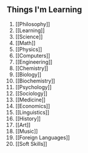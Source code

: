 ## Things I'm Learning
1. [[Philosophy]]
2. [[Learning]]
3. [[Science]]
4. [[Math]]
5. [[Physics]]
6. [[Computers]]
7. [[Engineering]]
8. [[Chemistry]]
9. [[Biology]]
10. [[Biochemistry]]
11. [[Psychology]]
12. [[Sociology]]
13. [[Medicine]]
14. [[Economics]]
15. [[Linguistics]]
16. [[History]]
17. [[Art]]
18. [[Music]]
19. [[Foreign Languages]]
20. [[Soft Skills]]